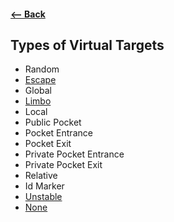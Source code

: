 #### [<-- Back](../../README.md)

## Types of Virtual Targets
- Random
- [Escape](escape.md)
- Global
- [Limbo](limbo.md)
- Local
- Public Pocket
- Pocket Entrance
- Pocket Exit
- Private Pocket Entrance
- Private Pocket Exit
- Relative
- Id Marker
- [Unstable](unstable.md)
- [None](none.md)
